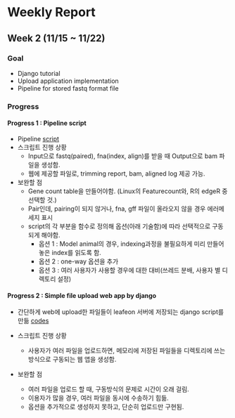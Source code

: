 # Weekly Report
## Week 2 (11/15 ~ 11/22)
### Goal 
+ Django tutorial 
+ Upload application implementation
+ Pipeline for stored fastq format file 

### Progress
#### Progress 1 : Pipeline script
+ Pipeline [script](https://github.com/choilab/BTN707-CompGen/blob/main/2022-fall/jjpark/Supplementary%20data/pipeline.py)
+ 스크립트 진행 상황
  - Input으로 fastq(paired), fna(index, align)를 받을 때 Output으로 bam 파일을 생성함.
  - 웹에 제공할 파일로, trimming report, bam, aligned log 제공 가능.
+ 보완할 점
  - Gene count table을 만들어야함. (Linux의 Featurecount와, R의 edgeR 중 선택할 것.)
  - Pair인데, pairing이 되지 않거나, fna, gff 파일이 올라오지 않을 경우 에러메세지 표시
  - script의 각 부분을 함수로 정의해 옵션(아래 기술함)에 따라 선택적으로 구동되게 해야함.
    - 옵션 1 : Model animal의 경우, indexing과정을 불필요하게 미리 만들어놓은 index를 읽도록 함.
    - 옵션 2 : one-way 옵션을 추가
    - 옵션 3 : 여러 사용자가 사용할 경우에 대한 대비(쓰레드 분배, 사용자 별 디렉토리 설정) 

 
#### Progress 2 : Simple file upload web app by django
+ 간단하게 web에 upload한 파일들이 leafeon 서버에 저장되는 django script를 만듦 [codes](https://github.com/choilab/BTN707-CompGen/tree/main/2022-fall/jjpark/Supplementary%20data/week2_upload_webapp)
+ 스크립트 진행 상황
  - 사용자가 여러 파일을 업로드하면, 메모리에 저장된 파일들을 디렉토리에 쓰는 방식으로 구동되는 웹 앱을 생성함.

+ 보완할 점
  - 여러 파일을 업로드 할 때, 구동방식의 문제로 시간이 오래 걸림.
  - 이용자가 많을 경우, 여러 파일을 동시에 수송하기 힘듦.
  - 옵션을 추가적으로 생성하지 못하고, 단순히 업로드만 구현됨.
